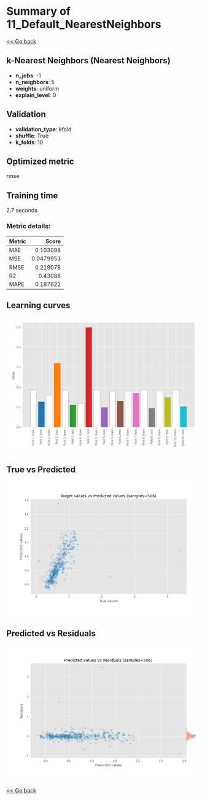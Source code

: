 # Summary of 11_Default_NearestNeighbors

[<< Go back](../README.md)


## k-Nearest Neighbors (Nearest Neighbors)
- **n_jobs**: -1
- **n_neighbors**: 5
- **weights**: uniform
- **explain_level**: 0

## Validation
 - **validation_type**: kfold
 - **shuffle**: True
 - **k_folds**: 10

## Optimized metric
rmse

## Training time

2.7 seconds

### Metric details:
| Metric   |     Score |
|:---------|----------:|
| MAE      | 0.103098  |
| MSE      | 0.0479953 |
| RMSE     | 0.219078  |
| R2       | 0.43088   |
| MAPE     | 0.187622  |



## Learning curves
![Learning curves](learning_curves.png)
## True vs Predicted

![True vs Predicted](true_vs_predicted.png)


## Predicted vs Residuals

![Predicted vs Residuals](predicted_vs_residuals.png)



[<< Go back](../README.md)
